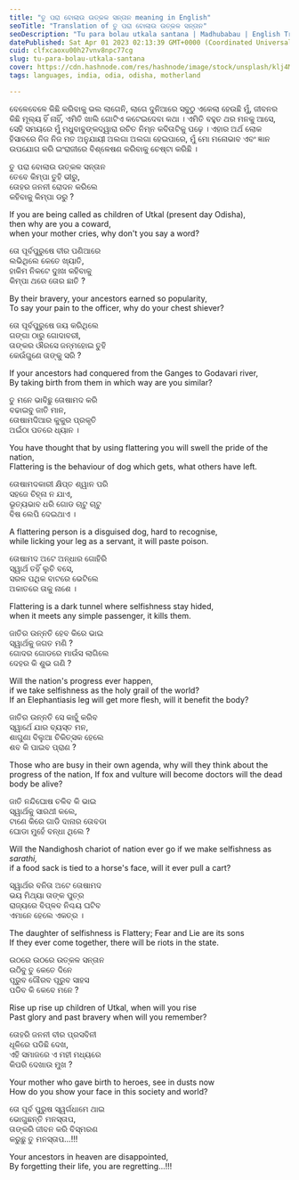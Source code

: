 ```yaml
---
title: "ତୁ ପରା ବୋଲାଉ ଉତ୍କଳ ସନ୍ତାନ meaning in English"
seoTitle: "Translation of ତୁ ପରା ବୋଲାଉ ଉତ୍କଳ ସନ୍ତାନ"
seoDescription: "Tu para bolau utkala santana | Madhubabau | English Translation"
datePublished: Sat Apr 01 2023 02:13:39 GMT+0000 (Coordinated Universal Time)
cuid: clfxcaoxu00h27vnv8npc77cg
slug: tu-para-bolau-utkala-santana
cover: https://cdn.hashnode.com/res/hashnode/image/stock/unsplash/klj4MrR4Djk/upload/4ffae47908714f6e50444e576256a19c.jpeg
tags: languages, india, odia, odisha, motherland

---
```


ବେଳେବେଳେ କିଛି କରିବାକୁ ଭଲ ଲାଗେନି, ଲାଗେ ଦୁନିଆରେ ସବୁଠୁ ଏକେଲା ହେଉଛି ମୁଁ, ଜୀବନର କିଛି ମୂଲ୍ୟ ହିଁ ନାହିଁ, ଏମିତି ଖାଲି ଗୋଟିଏ କଟେଇଦେବା କଥା । ଏମିତି ବହୁତ ଥର ମନକୁ ଆସେ, ସେହି ସମୟରେ ମୁଁ ମଧୁବାବୁଙ୍କଦ୍ୱାରା ରଚିତ ନିମ୍ନ କବିତାଟିକୁ ପଢ଼େ । ଏହାର ଅର୍ଥ ଲୋକ ହିସାବରେ ନିଜ ନିଜ ମତ ଅନୁଯାୟୀ ଅଲଗା ଅଲଗା ହେଇପାରେ, ମୁଁ ମୋ ମନୋଭାବ ଏବଂ ଜ୍ଞାନ ଉପଯୋଗ କରି ଇଂରାଜୀରେ ବିଶ୍ଳେଷଣ କରିବାକୁ ଚେଷ୍ଟା କରିଛି ।

ତୁ ପରା ବୋଲାଉ ଉତ୍କଳ ସନ୍ତାନ  
ତେବେ କିମ୍ପା ତୁହି ଭୀରୁ,  
ତୋହର ଜନନୀ ରୋଦନ କରିଲେ  
କହିବାକୁ କିମ୍ପା ଡରୁ ?

If you are being called as children of Utkal (present day Odisha),  
then why are you a coward,  
when your mother cries, why don't you say a word?

ତୋ ପୂର୍ବପୁରୁଷେ ବୀର ପଣିଆରେ  
ଲଭିଥିଲେ କେତେ ଖ୍ୟାତି,  
ହାକିମ ନିକଟେ ଦୁଃଖ କହିବାକୁ  
କିମ୍ପା ଥରେ ତୋର ଛାତି ?

By their bravery, your ancestors earned so popularity,  
To say your pain to the officer, why do your chest shiever?

ତୋ ପୂର୍ବପୁରୁଷେ ଜୟ କରିଥିଲେ  
ଗଙ୍ଗା ଠାରୁ ଗୋଦାବରୀ,  
ତାଙ୍କର ଔରସେ ଜନ୍ମହୋଇ ତୁହି  
କେଉଁଗୁଣେ ତାଙ୍କୁ ସରି ?

If your ancestors had conquered from the Ganges to Godavari river,  
By taking birth from them in which way are you similar?

ତୁ ମନେ ଭାବିଛୁ ତୋଷାମଦ କରି  
ବଢାଇବୁ ଜାତି ମାନ,  
ତୋଷାମଦିଆର କୁକୁର ପ୍ରକୃତି  
ଅଇଁଠା ପତରେ ଧ୍ୟାନ ।

You have thought that by using flattering you will swell the pride of the nation,  
Flattering is the behaviour of dog which gets, what others have left.

ତୋଷାମଦକାରୀ କ୍ଷିପ୍ତ ଶ୍ୱାନ ପରି  
ସହଜେ ଚିହ୍ନା ନ ଯାଏ,  
ଭୃତ୍ୟଭାବ ଧରି ଗୋଡ ଚାଟୁ ଚାଟୁ  
ବିଷ ଲେପି ଦେଇଥାଏ ।

A flattering person is a disguised dog, hard to recognise,  
while licking your leg as a servant, it will paste poison.

ତୋଷାମଦ ଅଟେ ଅନ୍ଧାର ଗୋହିରି  
ସ୍ୱାର୍ଥ ତହିଁ ଲୁଚି ବସେ,  
ସରଳ ପଥିକ ବାଟରେ ଭେଟିଲେ  
ଅକାତରେ ତାକୁ ନାଶେ ।

Flattering is a dark tunnel where selfishness stay hided,  
when it meets any simple passenger, it kills them.

ଜାତିର ଉନ୍ନତି ହେବ କିରେ ଭାଇ  
ସ୍ୱାର୍ଥକୁ ଜଗତ ମଣି ?  
ଗୋଦର ଗୋଡରେ ମାଉଁସ ଲାଗିଲେ  
ଦେହର କି ଶୁଭ ଗଣି ?

Will the nation's progress ever happen,  
if we take selfishness as the holy grail of the world?  
If an Elephantiasis leg will get more flesh, will it benefit the body?

ଜାତିର ଉନ୍ନତି ସେ କାହୁଁ କରିବ  
ସ୍ୱାର୍ଥେ ଯାର ବ୍ୟସ୍ତ ମନ,  
ଶାଗୁଣା ବିଲୁଆ ଚିକିତ୍ସକ ହେଲେ  
ଶବ କି ପାଇବ ପ୍ରାଣ ?

Those who are busy in their own agenda, why will they think about the progress of the nation, If fox and vulture will become doctors will the dead body be alive?

ଜାତି ନନ୍ଦିଘୋଷ ଚଳିବ କି ଭାଇ  
ସ୍ୱାର୍ଥକୁ ସାରଥୀ କଲେ,  
ଟାଣେ କିରେ ଗାଡି ଦାନାର ତୋବଡା  
ଘୋଡା ମୁହେଁ ବନ୍ଧା ଥିଲେ ?

Will the Nandighosh chariot of nation ever go if we make selfishness as *sarathi,*  
if a food sack is tied to a horse's face, will it ever pull a cart?

ସ୍ୱାର୍ଥର ବନିତା ଅଟେ ତୋଷାମଦ  
ଭୟ ମିଥ୍ୟା ତାଙ୍କ ପୁତ୍ର  
ରାଜ୍ୟରେ ବିପ୍ଳବ ନିଶ୍ଚୟ ଘଟିବ  
ଏମାନେ ହେଲେ ଏକତ୍ର ।

The daughter of selfishness is Flattery; Fear and Lie are its sons  
If they ever come together, there will be riots in the state.

ଉଠରେ ଉଠରେ ଉତ୍କଳ ସନ୍ତାନ  
ଉଠିବୁ ତୁ କେତେ ଦିନେ  
ପୂରୁବ ଗୌରବ ପୂରୁବ ସାହସ  
ପଡିବ କି କେବେ ମନେ ?

Rise up rise up children of Utkal, when will you rise  
Past glory and past bravery when will you remember?

ତୋହରି ଜନନୀ ବୀର ପ୍ରସବିନୀ  
ଧୂଳିରେ ପଡିଛି ଦେଖ,  
ଏହି ସମାଜରେ ଏ ମହୀ ମଧ୍ୟରେ  
କିପରି ଦେଖାଉ ମୁଖ ?

Your mother who gave birth to heroes, see in dusts now  
How do you show your face in this society and world?

ତୋ ପୂର୍ବ ପୁରୁଷ ସ୍ୱର୍ଗଧାମେ ଥାଇ  
ଭୋଗୁଛନ୍ତି ମନସ୍ତାପ,  
ତାଙ୍କରି ଜୀବନ କରି ବିସ୍ମରଣ  
କରୁଛୁ ତୁ ମନସ୍ତାପ…!!!

Your ancestors in heaven are disappointed,  
By forgetting their life, you are regretting...!!!